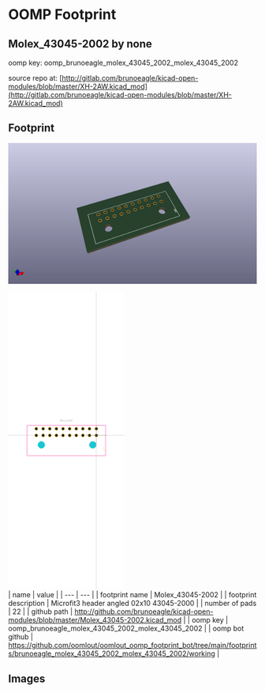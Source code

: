 # OOMP Footprint  
## Molex_43045-2002  by none  
  
oomp key: oomp_brunoeagle_molex_43045_2002_molex_43045_2002  
  
source repo at: [http://gitlab.com/brunoeagle/kicad-open-modules/blob/master/XH-2AW.kicad_mod](http://gitlab.com/brunoeagle/kicad-open-modules/blob/master/XH-2AW.kicad_mod)  
## Footprint  
  
[![working_kicad_pcb_3d.png](working_kicad_pcb_3d_600.png)](working_kicad_pcb_3d.png)  
  
[![working.png](working_600.png)](working.png)  
| name | value | 
| --- | --- | 
| footprint name | Molex_43045-2002 | 
| footprint description | Microfit3 header angled 02x10 43045-2000 | 
| number of pads | 22 | 
| github path | http://github.com/brunoeagle/kicad-open-modules/blob/master/Molex_43045-2002.kicad_mod | 
| oomp key | oomp_brunoeagle_molex_43045_2002_molex_43045_2002 | 
| oomp bot github | https://github.com/oomlout/oomlout_oomp_footprint_bot/tree/main/footprints/brunoeagle_molex_43045_2002_molex_43045_2002/working | 
## Images  
